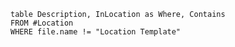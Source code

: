 

```dataview
table Description, InLocation as Where, Contains
FROM #Location
WHERE file.name != "Location Template"
```

